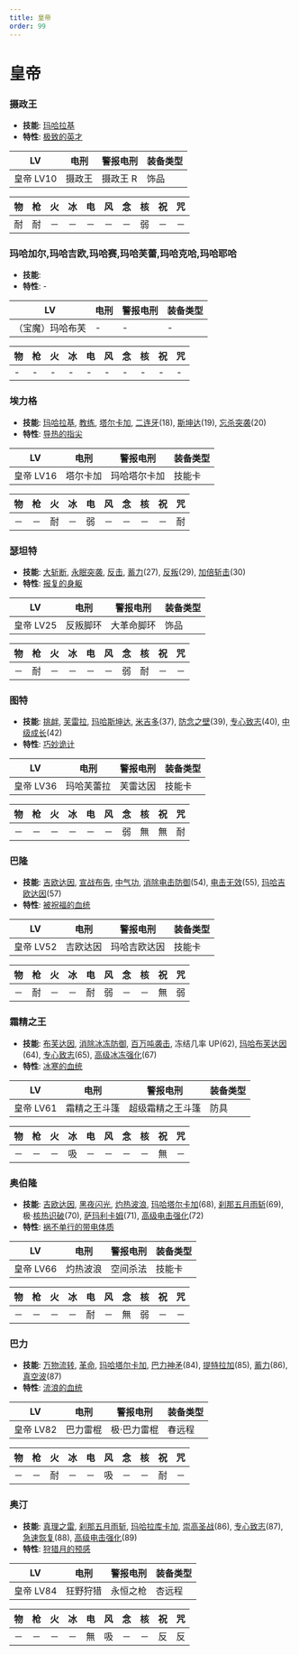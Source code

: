 ```yaml
---
title: 皇帝
order: 99
---
```


# 皇帝

### 摄政王

- **技能**: [玛哈拉基](/skills/火焰#玛哈拉基)
- **特性**: [极致的英才](/特性#极致的英才)

| LV        | 电刑   | 警报电刑 | 装备类型 |
| --------- | ------ | -------- | -------- |
| 皇帝 LV10 | 摄政王 | 摄政王 R | 饰品     |

| 物  | 枪  | 火  | 冰  | 电  | 风  | 念  | 核  | 祝  | 咒  |
| --- | --- | --- | --- | --- | --- | --- | --- | --- | --- |
| 耐  | 耐  | －  | －  | －  | －  | －  | 弱  | －  | －  |

### 玛哈加尔,玛哈吉欧,玛哈赛,玛哈芙蕾,玛哈克哈,玛哈耶哈

- **技能**:
- **特性**: -

| LV               | 电刑 | 警报电刑 | 装备类型 |
| ---------------- | ---- | -------- | -------- |
| （宝魔）玛哈布芙 | -    | -        | -        |

| 物  | 枪  | 火  | 冰  | 电  | 风  | 念  | 核  | 祝  | 咒  |
| --- | --- | --- | --- | --- | --- | --- | --- | --- | --- |
| -   | -   | -   | -   | -   | -   | -   | -   | -   | -   |

### 埃力格

- **技能**: [玛哈拉基](/skills/火焰#玛哈拉基), [教练](/skills/被动#教练), [塔尔卡加](/skills/辅助#塔尔卡加), [二连牙](/skills/物理#二连牙)(18), [斯坤达](/skills/辅助#斯坤达)(19), [忘杀突袭](/skills/物理#忘杀突袭)(20)
- **特性**: [导热的指尖](/特性#导热的指尖)

| LV        | 电刑     | 警报电刑     | 装备类型 |
| --------- | -------- | ------------ | -------- |
| 皇帝 LV16 | 塔尔卡加 | 玛哈塔尔卡加 | 技能卡   |

| 物  | 枪  | 火  | 冰  | 电  | 风  | 念  | 核  | 祝  | 咒  |
| --- | --- | --- | --- | --- | --- | --- | --- | --- | --- |
| －  | －  | 耐  | －  | 弱  | －  | －  | －  | －  | 耐  |

### 瑟坦特

- **技能**: [大斩断](/skills/物理#大斩断), [永眠突袭](/skills/物理#永眠突袭), [反击](/skills/被动#反击), [蓄力](/skills/辅助#蓄力)(27), [反叛](/skills/辅助#反叛)(29), [加倍斩击](/skills/物理#加倍斩击)(30)
- **特性**: [报复的身躯](/特性#报复的身躯)

| LV        | 电刑     | 警报电刑   | 装备类型 |
| --------- | -------- | ---------- | -------- |
| 皇帝 LV25 | 反叛脚环 | 大革命脚环 | 饰品     |

| 物  | 枪  | 火  | 冰  | 电  | 风  | 念  | 核  | 祝  | 咒  |
| --- | --- | --- | --- | --- | --- | --- | --- | --- | --- |
| －  | 耐  | －  | －  | －  | －  | 弱  | 耐  | －  | －  |

### 图特

- **技能**: [挑衅](/skills/异常#挑衅), [芙雷拉](/skills/核热#芙雷拉), [玛哈斯坤达](/skills/辅助#玛哈斯坤达), [米吉多](/skills/万能#米吉多)(37), [防念之壁](/skills/辅助#防念之壁)(39), [专心致志](/skills/辅助#专心致志)(40), [中级成长](/skills/被动#中级成长)(42)
- **特性**: [巧妙诡计](/特性#巧妙诡计)

| LV        | 电刑       | 警报电刑 | 装备类型 |
| --------- | ---------- | -------- | -------- |
| 皇帝 LV36 | 玛哈芙蕾拉 | 芙雷达因 | 技能卡   |

| 物  | 枪  | 火  | 冰  | 电  | 风  | 念  | 核  | 祝  | 咒  |
| --- | --- | --- | --- | --- | --- | --- | --- | --- | --- |
| －  | －  | －  | －  | －  | －  | 弱  | 無  | 無  | 耐  |

### 巴隆

- **技能**: [吉欧达因](/skills/电击#吉欧达因), [宣战布告](/skills/异常#宣战布告), [中气功](/skills/被动#中气功), [消除电击防御](/skills/辅助#消除电击防御)(54), [电击无效](/skills/被动#电击无效)(55), [玛哈吉欧达因](/skills/电击#玛哈吉欧达因)(57)
- **特性**: [被祝福的血统](/特性#被祝福的血统)

| LV        | 电刑     | 警报电刑     | 装备类型 |
| --------- | -------- | ------------ | -------- |
| 皇帝 LV52 | 吉欧达因 | 玛哈吉欧达因 | 技能卡   |

| 物  | 枪  | 火  | 冰  | 电  | 风  | 念  | 核  | 祝  | 咒  |
| --- | --- | --- | --- | --- | --- | --- | --- | --- | --- |
| －  | 耐  | －  | －  | 耐  | 弱  | －  | －  | 無  | 弱  |

### 霜精之王

- **技能**: [布芙达因](/skills/冰冻#布芙达因), [消除冰冻防御](/skills/辅助#消除冰冻防御), [百万吨袭击](/skills/物理#百万吨袭击), 冻结几率 UP(62), [玛哈布芙达因](/skills/冰冻#玛哈布芙达因)(64), [专心致志](/skills/辅助#专心致志)(65), [高级冰冻强化](/skills/被动#高级冰冻强化)(67)
- **特性**: [冰寒的血统](/特性#冰寒的血统)

| LV        | 电刑         | 警报电刑         | 装备类型 |
| --------- | ------------ | ---------------- | -------- |
| 皇帝 LV61 | 霜精之王斗篷 | 超级霜精之王斗篷 | 防具     |

| 物  | 枪  | 火  | 冰  | 电  | 风  | 念  | 核  | 祝  | 咒  |
| --- | --- | --- | --- | --- | --- | --- | --- | --- | --- |
| －  | －  | －  | 吸  | －  | －  | －  | －  | 無  | －  |

### 奥伯隆

- **技能**: [吉欧达因](/skills/电击#吉欧达因), [黑夜闪光](/skills/异常#黑夜闪光), [灼热波浪](/skills/物理#灼热波浪), [玛哈塔尔卡加](/skills/辅助#玛哈塔尔卡加)(68), [刹那五月雨斩](/skills/物理#刹那五月雨斩)(69), 极·[核热识破](/skills/被动#核热识破)(70), [萨玛利卡姆](/skills/恢复#萨玛利卡姆)(71), [高级电击强化](/skills/被动#高级电击强化)(72)
- **特性**: [祸不单行的带电体质](/特性#祸不单行的带电体质)

| LV        | 电刑     | 警报电刑 | 装备类型 |
| --------- | -------- | -------- | -------- |
| 皇帝 LV66 | 灼热波浪 | 空间杀法 | 技能卡   |

| 物  | 枪  | 火  | 冰  | 电  | 风  | 念  | 核  | 祝  | 咒  |
| --- | --- | --- | --- | --- | --- | --- | --- | --- | --- |
| －  | －  | －  | －  | 耐  | －  | 無  | 弱  | －  | －  |

### 巴力

- **技能**: [万物流转](/skills/疾风#万物流转), [革命](/skills/辅助#革命), [玛哈塔尔卡加](/skills/辅助#玛哈塔尔卡加), [巴力神矛](/skills/物理#巴力神矛)(84), [提特拉加](/skills/辅助#提特拉加)(85), [蓄力](/skills/辅助#蓄力)(86), [真空波](/skills/疾风#真空波)(87)
- **特性**: [流浪的血统](/特性#流浪的血统)

| LV        | 电刑     | 警报电刑    | 装备类型 |
| --------- | -------- | ----------- | -------- |
| 皇帝 LV82 | 巴力雷棍 | 极·巴力雷棍 | 春远程   |

| 物  | 枪  | 火  | 冰  | 电  | 风  | 念  | 核  | 祝  | 咒  |
| --- | --- | --- | --- | --- | --- | --- | --- | --- | --- |
| －  | －  | 耐  | －  | －  | 吸  | －  | －  | 耐  | －  |

### 奥汀

- **技能**: [真理之雷](/skills/电击#真理之雷), [刹那五月雨斩](/skills/物理#刹那五月雨斩), [玛哈拉库卡加](/skills/辅助#玛哈拉库卡加), [崇高圣战](/skills/电击#崇高圣战)(86), [专心致志](/skills/辅助#专心致志)(87), [急速恢复](/skills/被动#急速恢复)(88), [高级电击强化](/skills/被动#高级电击强化)(89)
- **特性**: [狩猎月的预感](/特性#狩猎月的预感)

| LV        | 电刑     | 警报电刑 | 装备类型 |
| --------- | -------- | -------- | -------- |
| 皇帝 LV84 | 狂野狩猎 | 永恒之枪 | 杏远程   |

| 物  | 枪  | 火  | 冰  | 电  | 风  | 念  | 核  | 祝  | 咒  |
| --- | --- | --- | --- | --- | --- | --- | --- | --- | --- |
| －  | －  | －  | －  | 無  | 吸  | －  | －  | 反  | 反  |
